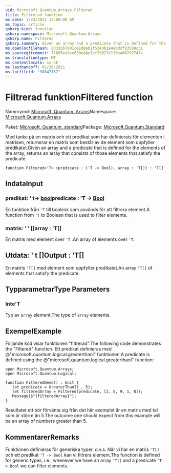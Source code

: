 ```yaml
---
uid: Microsoft.Quantum.Arrays.Filtered
title: Filtrerad funktion
ms.date: 1/23/2021 12:00:00 AM
ms.topic: article
qsharp.kind: function
qsharp.namespace: Microsoft.Quantum.Arrays
qsharp.name: Filtered
qsharp.summary: Given an array and a predicate that is defined for the elements of the array, returns an array that consists of those elements that satisfy the predicate.
ms.openlocfilehash: 83336b7001ce1d8ab1f5340b194abdcf93588c31
ms.sourcegitcommit: 71605ea9cc630e84e7ef29027e1f0ea06299747e
ms.translationtype: MT
ms.contentlocale: sv-SE
ms.lasthandoff: 01/26/2021
ms.locfileid: "98847167"
---
```

# <a name="filtered-function"></a><span data-ttu-id="36747-102">Filtrerad funktion</span><span class="sxs-lookup"><span data-stu-id="36747-102">Filtered function</span></span>

<span data-ttu-id="36747-103">Namnrymd: [Microsoft. Quantum. Arrays](xref:Microsoft.Quantum.Arrays)</span><span class="sxs-lookup"><span data-stu-id="36747-103">Namespace: [Microsoft.Quantum.Arrays](xref:Microsoft.Quantum.Arrays)</span></span>

<span data-ttu-id="36747-104">Paket: [Microsoft. Quantum. standard](https://nuget.org/packages/Microsoft.Quantum.Standard)</span><span class="sxs-lookup"><span data-stu-id="36747-104">Package: [Microsoft.Quantum.Standard](https://nuget.org/packages/Microsoft.Quantum.Standard)</span></span>


<span data-ttu-id="36747-105">Med tanke på en matris och ett predikat som har definierats för elementen i matrisen, returnerar en matris som består av de element som uppfyller predikatet.</span><span class="sxs-lookup"><span data-stu-id="36747-105">Given an array and a predicate that is defined for the elements of the array, returns an array that consists of those elements that satisfy the predicate.</span></span>

```qsharp
function Filtered<'T> (predicate : ('T -> Bool), array : 'T[]) : 'T[]
```


## <a name="input"></a><span data-ttu-id="36747-106">Indata</span><span class="sxs-lookup"><span data-stu-id="36747-106">Input</span></span>

### <a name="predicate--t---bool"></a><span data-ttu-id="36747-107">predikat: ' t-> [bool](xref:microsoft.quantum.lang-ref.bool)</span><span class="sxs-lookup"><span data-stu-id="36747-107">predicate : 'T -> [Bool](xref:microsoft.quantum.lang-ref.bool)</span></span>

<span data-ttu-id="36747-108">En funktion från `'T` till boolesk som används för att filtrera element.</span><span class="sxs-lookup"><span data-stu-id="36747-108">A function from `'T` to Boolean that is used to filter elements.</span></span>


### <a name="array--t"></a><span data-ttu-id="36747-109">matris: ' ' []</span><span class="sxs-lookup"><span data-stu-id="36747-109">array : 'T[]</span></span>

<span data-ttu-id="36747-110">En matris med element över `'T` .</span><span class="sxs-lookup"><span data-stu-id="36747-110">An array of elements over `'T`.</span></span>



## <a name="output--t"></a><span data-ttu-id="36747-111">Utdata: ' t []</span><span class="sxs-lookup"><span data-stu-id="36747-111">Output : 'T[]</span></span>

<span data-ttu-id="36747-112">En matris `'T[]` med element som uppfyller predikatet.</span><span class="sxs-lookup"><span data-stu-id="36747-112">An array `'T[]` of elements that satisfy the predicate.</span></span>

## <a name="type-parameters"></a><span data-ttu-id="36747-113">Typparametrar</span><span class="sxs-lookup"><span data-stu-id="36747-113">Type Parameters</span></span>

### <a name="t"></a><span data-ttu-id="36747-114">Inte</span><span class="sxs-lookup"><span data-stu-id="36747-114">'T</span></span>

<span data-ttu-id="36747-115">Typ av `array` element.</span><span class="sxs-lookup"><span data-stu-id="36747-115">The type of `array` elements.</span></span>

## <a name="example"></a><span data-ttu-id="36747-116">Exempel</span><span class="sxs-lookup"><span data-stu-id="36747-116">Example</span></span>

<span data-ttu-id="36747-117">Följande kod visar funktionen "filtrerad".</span><span class="sxs-lookup"><span data-stu-id="36747-117">The following code demonstrates the "Filtered" function.</span></span>
<span data-ttu-id="36747-118">Ett predikat definieras med @"microsoft.quantum.logical.greaterthani" funktionen:</span><span class="sxs-lookup"><span data-stu-id="36747-118">A predicate is defined using the @"microsoft.quantum.logical.greaterthani" function:</span></span>

```qsharp
open Microsoft.Quantum.Arrays;
open Microsoft.Quantum.Logical;

function FilteredDemo() : Unit {
   let predicate = GreaterThanI(_, 5);
   let filteredArray = Filtered(predicate, [2, 5, 9, 1, 8]);
   Message($"{filteredArray}");
}
```

<span data-ttu-id="36747-119">Resultatet ett bör förvänta sig från det här exemplet är en matris med tal som är större än 5.</span><span class="sxs-lookup"><span data-stu-id="36747-119">The outcome one should expect from this example will be an array of numbers greater than 5.</span></span>

## <a name="remarks"></a><span data-ttu-id="36747-120">Kommentarer</span><span class="sxs-lookup"><span data-stu-id="36747-120">Remarks</span></span>

<span data-ttu-id="36747-121">Funktionen definieras för generiska typer, d.v.s. När vi har en matris `'T[]` och ett predikat `'T -> Bool` kan vi filtrera element.</span><span class="sxs-lookup"><span data-stu-id="36747-121">The function is defined for generic types, i.e., whenever we have an array `'T[]` and a predicate `'T -> Bool` we can filter elements.</span></span>